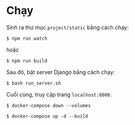 # Chạy

Sinh ra thư mục `project/static` bằng cách chạy:

```
$ npm run watch
```

hoặc

```
$ npm run build
```

Sau đó, bật server Django bằng cách chạy:

```
$ bash run_server.sh
```

Cuối cùng, truy cập trang `localhost:8000`.

```
$ docker-compose down --volumes
```
```
$ docker-compose up -d --build
```